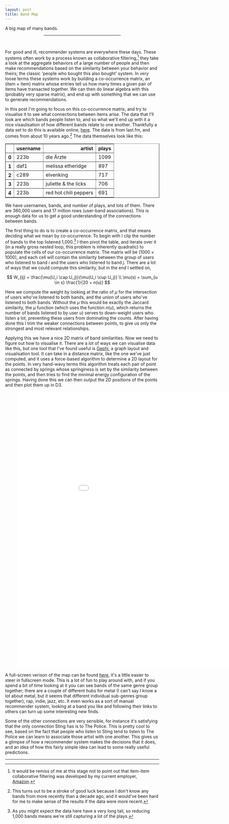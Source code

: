 ```yaml
---
layout: post
title: Band Map
---
```


A big map of many bands.

<center><hr style="width:50%"></center>
<br>

For good and ill, recommender systems are everywhere these days. These systems often work by a process known as collaborative filtering,[^1] they take a look at the aggregate behaviors of a large number of people and then make recommendations based on the similarity between your behavior and theirs; the classic 'people who bought this also bought' system. In *very* loose terms these systems work by building a co-occurrence matrix, an (item $\times$ item) matrix whose entries tell us how many times a given pair of items have transacted together. We can then do linear algebra with this (probably very sparse matrix), and end up with something that we can use to generate recommendations.

In this post I'm going to focus on this co-occurrence matrix, and try to visualise it to see what connections between items arise. The data that I'll look are which bands people listen to, and so what we'll end up with it a nice visaulisation of how different bands relate to one another. Thankfully a data set to do this is available online, [here](https://www.dtic.upf.edu/~ocelma/MusicRecommendationDataset/lastfm-360K.html). The data is from last.fm, and comes from about 10 years ago.[^2] The data themselves look like this:

<table border="1" class="dataframe">
  <thead>
    <tr style="text-align: right;">
      <th></th>
      <th>username</th>
      <th>artist</th>
      <th>plays</th>
    </tr>
  </thead>
  <tbody>
    <tr>
      <th>0</th>
      <td>223b</td>
      <td>die Ärzte</td>
      <td>1099</td>
    </tr>
    <tr>
      <th>1</th>
      <td>daf1</td>
      <td>melissa etheridge</td>
      <td>897</td>
    </tr>
    <tr>
      <th>2</th>
      <td>c289</td>
      <td>elvenking</td>
      <td>717</td>
    </tr>
    <tr>
      <th>3</th>
      <td>223b</td>
      <td>juliette & the licks</td>
      <td>706</td>
    </tr>
    <tr>
      <th>4</th>
      <td>223b</td>
      <td>red hot chili peppers</td>
      <td>691</td>
    </tr>
  </tbody>
</table>

We have usernames, bands, and number of plays, and lots of them. There are 360,000 users and 17 million rows (user-band associations). This is enough data for us to get a good understanding of the connections between bands.

The first thing to do is to create a co-occurrence matrix, and that means deciding what we mean by co-occurrence. To begin with I clip the number of bands to the top listened 1,000.[^3] I then pivot the table, and iterate over it (in a really gross nested loop, this problem is inherently quadratic) to populate the cells of our co-occurrence matrix. The matrix will be ($1000 \times 1000$), and each cell will contain the similarity between the group of users who listened to band $i$ and the users who listened to band $j$. There are a lot of ways that we could compute this similarity, but in the end I settled on,

$$
W_{ij} = \frac{\mu(U_i \cap U_j)}{\mu(U_i \cup U_j)} \\
\mu(s) = \sum_{u \in s} \frac{1}{20 + n(u)}
$$

Here we compute the weight by looking at the ratio of $\mu$ for the intersection of users who've listened to both bands, and the union of users who've listened to both bands. Without the $\mu$ this would be exactly the Jaccard similarity, the $\mu$ function (which uses the function $n(u)$, which returns the number of bands listened to by user $u$) serves to down-weight users who listen a lot, preventing these users from dominating the counts. After having done this I trim the weaker connections between points, to give us only the strongest and most relevant relationships.

Applying this we have a nice 2D matrix of band similarities. Now we need to figure out how to visualise it. There are a *lot* of ways we can visualise data like this, but one tool that I've found useful is [Gephi](https://gephi.org), a graph layout and visualisation tool. It can take in a distance matrix, like the one we've just computed, and it uses a force-based algorithm to determine a 2D layout for the points. In very hand-wavy terms this algorithm treats each pair of point as connected by springs whose springiness is set by the similarity between the points, and then tries to find the minimal energy configuration of the springs. Having done this we can then output the 2D positions of the points and then plot them up in D3.    

<figure class="full-width">
<center>
    <embed src="/images/n-o-r/network/index.html" width="1000px" height="900px" alt="An interactive map should be here, your browser is probably blocking it">
</center>
</figure>

A full-screen verison of the map can be found [here](http://www.n-o-r.xyz/images/n-o-r/network/), it's a little easier to steer in fullscreen mode. This is a lot of fun to play around with, and if you spend a bit of time looking at it you can see bands of the same genre group together; there are a couple of different hubs for metal (I can't say I know a lot about metal, but it seems that different individual sub-genres group together), rap, indie, jazz, etc. It even works as a sort of manual recommender system, looking at a band you like and following their links to others can turn up some interesting new finds.

Some of the other connections are very sensible, for instance it's satisfying that the only connection Sting has is to The Police. This is pretty cool to see, based on the fact that people who listen to Sting tend to listen to The Police we can learn to associate those artist with one another. This gives us a glimpse of how a recommender system makes the decisions that it does, and an idea of how this fairly simple idea can lead to some really useful predictions.




---

[^1]: It would be remiss of me at this stage not to point out that item-item collaborative filtering was developed by my current employer, [Amazon](https://patents.google.com/patent/US6266649).

[^2]: This turns out to be a stroke of good luck because I don't know any bands from more recently than a decade ago, and it would've been hard for me to make sense of the results if the data were more recent.

[^3]: As you might expect the data here have a very long tail, so reducing 1,000 bands means we're still capturing a lot of the plays.
